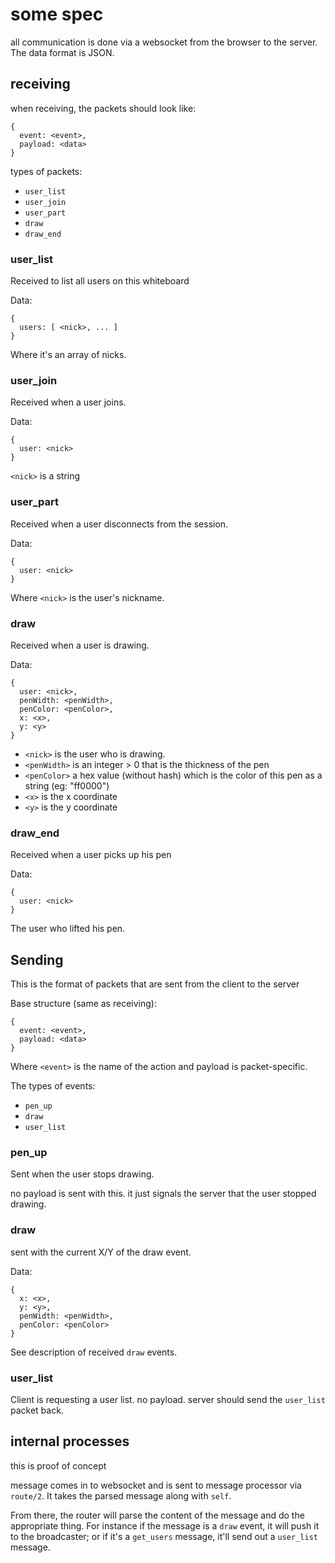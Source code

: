 # some spec

all communication is done via a websocket from the browser to the server. The data format is JSON.

## receiving

when receiving, the packets should look like:

    {
      event: <event>,
      payload: <data>
    }

types of packets:

 * `user_list`
 * `user_join`
 * `user_part`
 * `draw`
 * `draw_end`

### user_list

Received to list all users on this whiteboard

Data:

    {
      users: [ <nick>, ... ]
    }

Where it's an array of nicks.

### user_join

Received when a user joins.

Data:

    {
      user: <nick>
    }

`<nick>` is a string

### user_part

Received when a user disconnects from the session.

Data:

    {
      user: <nick>
    }

Where `<nick>` is the user's nickname.

### draw

Received when a user is drawing.

Data:

    {
      user: <nick>,
      penWidth: <penWidth>,
      penColor: <penColor>,
      x: <x>,
      y: <y>
    }

 * `<nick>` is the user who is drawing.
 * `<penWidth>` is an integer > 0 that is the thickness of the pen
 * `<penColor>` a hex value (without hash) which is the color of this pen as a string (eg: "ff0000")
 * `<x>` is the x coordinate
 * `<y>` is the y coordinate

### draw_end

Received when a user picks up his pen

Data:

    {
      user: <nick>
    }

The user who lifted his pen.

## Sending

This is the format of packets that are sent from the client to the server

Base structure (same as receiving):

    {
      event: <event>,
      payload: <data>
    }

Where `<event>` is the name of the action and payload is packet-specific.

The types of events:

 * `pen_up`
 * `draw`
 * `user_list`

### pen_up

Sent when the user stops drawing.

no payload is sent with this. it just signals the server that the user stopped drawing.

### draw

sent with the current X/Y of the draw event.

Data:

    {
      x: <x>,
      y: <y>,
      penWidth: <penWidth>,
      penColor: <penColor>
    }

See description of received `draw` events.

### user_list

Client is requesting a user list. no payload. server should send the `user_list` packet back.

## internal processes

this is proof of concept

message comes in to websocket and is sent to message processor via `route/2`. It takes the parsed message along with `self`.

From there, the router will parse the content of the message and do the appropriate thing. For instance
if the message is a `draw` event, it will push it to the broadcaster; or if it's a `get_users` message,
it'll send out a `user_list` message.


